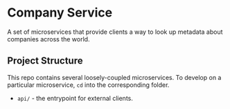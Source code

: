 # Company Service

A set of microservices that provide clients a way to look up metadata about companies across the world.

## Project Structure

This repo contains several loosely-coupled microservices. To develop on a particular microservice, `cd` into the corresponding folder.

* `api/` - the entrypoint for external clients.
